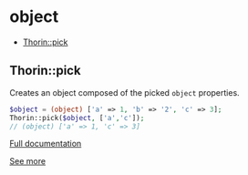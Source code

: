 # object

- [Thorin::pick](#Thorin_pick)
<a name="Thorin_pick"></a>
## Thorin::pick
Creates an object composed of the picked `object` properties.

```php
$object = (object) ['a' => 1, 'b' => '2', 'c' => 3];
Thorin::pick($object, ['a','c']);
// (object) ['a' => 1, 'c' => 3]
```

[Full documentation](/doc/src/functions/object/pick.md)

[See more](https://github.com/lodash-php/lodash-php/blob/master/src/Object/pick.php)
